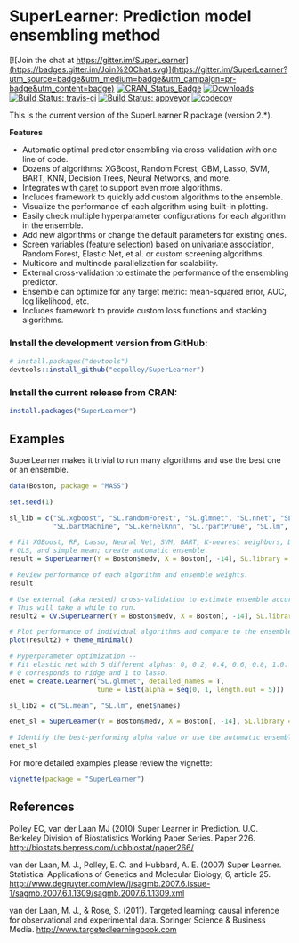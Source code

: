 # SuperLearner: Prediction model ensembling method

[![Join the chat at https://gitter.im/SuperLearner](https://badges.gitter.im/Join%20Chat.svg)](https://gitter.im/SuperLearner?utm_source=badge&utm_medium=badge&utm_campaign=pr-badge&utm_content=badge)
[![CRAN_Status_Badge](http://www.r-pkg.org/badges/version/SuperLearner)](http://cran.r-project.org/web/packages/SuperLearner)
[![Downloads](http://cranlogs.r-pkg.org/badges/SuperLearner)](http://cran.rstudio.com/package=SuperLearner)
[![Build Status: travis-ci](https://travis-ci.org/ecpolley/SuperLearner.svg?branch=master)](https://travis-ci.org/ecpolley/SuperLearner)
[![Build Status: appveyor](https://ci.appveyor.com/api/projects/status/github/ecpolley/SuperLearner?branch=master&svg=true)](https://ci.appveyor.com/project/ecpolley/SuperLearner/history)
[![codecov](https://codecov.io/gh/ecpolley/SuperLearner/branch/master/graph/badge.svg)](https://codecov.io/gh/ecpolley/SuperLearner)

This is the current version of the SuperLearner R package (version 2.*).

**Features**

* Automatic optimal predictor ensembling via cross-validation with one line of code.
* Dozens of algorithms: XGBoost, Random Forest, GBM, Lasso, SVM, BART, KNN, Decision Trees, Neural Networks, and more.
* Integrates with [caret](http://github.com/topepo/caret) to support even more algorithms.
* Includes framework to quickly add custom algorithms to the ensemble.
* Visualize the performance of each algorithm using built-in plotting.
* Easily check multiple hyperparameter configurations for each algorithm in the ensemble.
* Add new algorithms or change the default parameters for existing ones.
* Screen variables (feature selection) based on univariate association, Random Forest, Elastic Net, et al. or custom screening algorithms.
* Multicore and multinode parallelization for scalability.
* External cross-validation to estimate the performance of the ensembling predictor.
* Ensemble can optimize for any target metric: mean-squared error, AUC, log likelihood, etc.
* Includes framework to provide custom loss functions and stacking algorithms.

### Install the development version from GitHub:

```r
# install.packages("devtools")
devtools::install_github("ecpolley/SuperLearner")
```

### Install the current release from CRAN:
```r
install.packages("SuperLearner")
```

[devtools]: https://github.com/hadley/devtools
[CRAN]: https://cran.r-project.org/web/packages/SuperLearner/index.html

## Examples 

SuperLearner makes it trivial to run many algorithms and use the best one or an ensemble.

```r
data(Boston, package = "MASS")

set.seed(1)

sl_lib = c("SL.xgboost", "SL.randomForest", "SL.glmnet", "SL.nnet", "SL.ksvm",
           "SL.bartMachine", "SL.kernelKnn", "SL.rpartPrune", "SL.lm", "SL.mean")

# Fit XGBoost, RF, Lasso, Neural Net, SVM, BART, K-nearest neighbors, Decision Tree, 
# OLS, and simple mean; create automatic ensemble.
result = SuperLearner(Y = Boston$medv, X = Boston[, -14], SL.library = sl_lib)

# Review performance of each algorithm and ensemble weights.
result

# Use external (aka nested) cross-validation to estimate ensemble accuracy.
# This will take a while to run.
result2 = CV.SuperLearner(Y = Boston$medv, X = Boston[, -14], SL.library = sl_lib)

# Plot performance of individual algorithms and compare to the ensemble.
plot(result2) + theme_minimal()

# Hyperparameter optimization --
# Fit elastic net with 5 different alphas: 0, 0.2, 0.4, 0.6, 0.8, 1.0.
# 0 corresponds to ridge and 1 to lasso.
enet = create.Learner("SL.glmnet", detailed_names = T,
                      tune = list(alpha = seq(0, 1, length.out = 5)))

sl_lib2 = c("SL.mean", "SL.lm", enet$names)

enet_sl = SuperLearner(Y = Boston$medv, X = Boston[, -14], SL.library = sl_lib2)

# Identify the best-performing alpha value or use the automatic ensemble.
enet_sl
```

For more detailed examples please review the vignette:

```r
vignette(package = "SuperLearner")
```

## References 

Polley EC, van der Laan MJ (2010) Super Learner in Prediction. U.C. Berkeley Division of Biostatistics Working Paper Series. Paper 226. <http://biostats.bepress.com/ucbbiostat/paper266/>

van der Laan, M. J., Polley, E. C. and Hubbard, A. E. (2007) Super Learner. Statistical Applications of Genetics and Molecular Biology, 6, article 25. <http://www.degruyter.com/view/j/sagmb.2007.6.issue-1/sagmb.2007.6.1.1309/sagmb.2007.6.1.1309.xml>

van der Laan, M. J., & Rose, S. (2011). Targeted learning: causal inference for observational and experimental data. Springer Science & Business Media. <http://www.targetedlearningbook.com>
